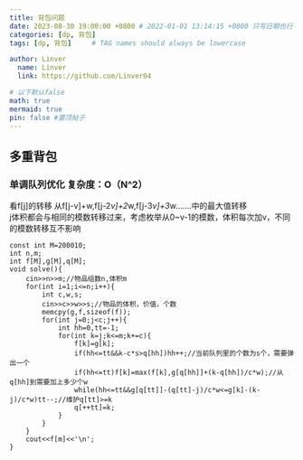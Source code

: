 ```yaml
---
title: 背包问题
date: 2023-08-30 19:00:00 +0800 # 2022-01-01 13:14:15 +0800 只写日期也行；不写秒也行；这样也行 2022-03-09T00:55:42+08:00
categories: [dp, 背包]
tags: [dp, 背包]     # TAG names should always be lowercase

author: Linver
  name: Linver
  link: https://github.com/Linver04

# 以下默认false
math: true
mermaid: true
pin: false #置顶帖子
---
```

## 多重背包
### 单调队列优化 复杂度：O（N^2）
看f[j]的转移
从f[j-v]+w,f[j-2*v]+2*w,f[j-3*v]+3*w.......中的最大值转移<br>
j体积都会与相同的模数转移过来，考虑枚举从0~v-1的模数，体积每次加v，不同的模数转移互不影响
```
const int M=200010;
int n,m;
int f[M],g[M],q[M];
void solve(){
	cin>>n>>m;//物品组数n,体积m
	for(int i=1;i<=n;i++){
		int c,w,s;
		cin>>c>>w>>s;//物品的体积，价值，个数
		memcpy(g,f,sizeof(f));
		for(int j=0;j<c;j++){
			int hh=0,tt=-1;
			for(int k=j;k<=m;k+=c){
				f[k]=g[k];
				if(hh<=tt&&k-c*s>q[hh])hh++;//当前队列里的个数为s个，需要弹出一个
				if(hh<=tt)f[k]=max(f[k],g[q[hh]]+(k-q[hh])/c*w);//从q[hh]到需要加上多少个w
				while(hh<=tt&&g[q[tt]]-(q[tt]-j)/c*w<=g[k]-(k-j)/c*w)tt--;//维护q[tt]>=k
				q[++tt]=k;
			}
		}
	}
	cout<<f[m]<<'\n';
}
```